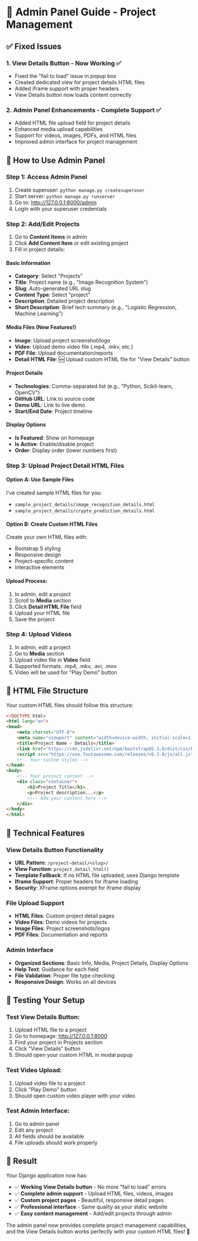 # 🎯 Admin Panel Guide - Project Management

## ✅ Fixed Issues

### 1. **View Details Button** - Now Working ✅
- Fixed the "fail to load" issue in popup box
- Created dedicated view for project details HTML files
- Added iframe support with proper headers
- View Details button now loads content correctly

### 2. **Admin Panel Enhancements** - Complete Support ✅
- Added HTML file upload field for project details
- Enhanced media upload capabilities
- Support for videos, images, PDFs, and HTML files
- Improved admin interface for project management

## 🚀 How to Use Admin Panel

### **Step 1: Access Admin Panel**
1. Create superuser: `python manage.py createsuperuser`
2. Start server: `python manage.py runserver`
3. Go to: http://127.0.0.1:8000/admin
4. Login with your superuser credentials

### **Step 2: Add/Edit Projects**
1. Go to **Content Items** in admin
2. Click **Add Content Item** or edit existing project
3. Fill in project details:

#### **Basic Information**
- **Category**: Select "Projects" 
- **Title**: Project name (e.g., "Image Recognition System")
- **Slug**: Auto-generated URL slug
- **Content Type**: Select "project"
- **Description**: Detailed project description
- **Short Description**: Brief tech summary (e.g., "Logistic Regression, Machine Learning")

#### **Media Files** (New Features!)
- **Image**: Upload project screenshot/logo
- **Video**: Upload demo video file (.mp4, .mkv, etc.)
- **PDF File**: Upload documentation/reports
- **Detail HTML File**: 🆕 Upload custom HTML file for "View Details" button

#### **Project Details**
- **Technologies**: Comma-separated list (e.g., "Python, Scikit-learn, OpenCV")
- **GitHub URL**: Link to source code
- **Demo URL**: Link to live demo
- **Start/End Date**: Project timeline

#### **Display Options**
- **Is Featured**: Show on homepage
- **Is Active**: Enable/disable project
- **Order**: Display order (lower numbers first)

### **Step 3: Upload Project Detail HTML Files**

#### **Option A: Use Sample Files**
I've created sample HTML files for you:
- `sample_project_details/image_recognition_details.html`
- `sample_project_details/crypto_prediction_details.html`

#### **Option B: Create Custom HTML Files**
Create your own HTML files with:
- Bootstrap 5 styling
- Responsive design
- Project-specific content
- Interactive elements

#### **Upload Process:**
1. In admin, edit a project
2. Scroll to **Media** section
3. Click **Detail HTML File** field
4. Upload your HTML file
5. Save the project

### **Step 4: Upload Videos**
1. In admin, edit a project
2. Go to **Media** section
3. Upload video file in **Video** field
4. Supported formats: .mp4, .mkv, .avi, .mov
5. Video will be used for "Play Demo" button

## 🎨 HTML File Structure

Your custom HTML files should follow this structure:

```html
<!DOCTYPE html>
<html lang="en">
<head>
    <meta charset="UTF-8">
    <meta name="viewport" content="width=device-width, initial-scale=1.0">
    <title>Project Name - Details</title>
    <link href="https://cdn.jsdelivr.net/npm/bootstrap@5.3.0/dist/css/bootstrap.min.css" rel="stylesheet">
    <script src="https://use.fontawesome.com/releases/v6.3.0/js/all.js"></script>
    <!-- Your custom styles -->
</head>
<body>
    <!-- Your project content -->
    <div class="container">
        <h1>Project Title</h1>
        <p>Project description...</p>
        <!-- Add your content here -->
    </div>
</body>
</html>
```

## 🔧 Technical Features

### **View Details Button Functionality**
- **URL Pattern**: `/project-detail/<slug>/`
- **View Function**: `project_detail_html()`
- **Template Fallback**: If no HTML file uploaded, uses Django template
- **Iframe Support**: Proper headers for iframe loading
- **Security**: XFrame options exempt for iframe display

### **File Upload Support**
- **HTML Files**: Custom project detail pages
- **Video Files**: Demo videos for projects
- **Image Files**: Project screenshots/logos
- **PDF Files**: Documentation and reports

### **Admin Interface**
- **Organized Sections**: Basic Info, Media, Project Details, Display Options
- **Help Text**: Guidance for each field
- **File Validation**: Proper file type checking
- **Responsive Design**: Works on all devices

## 🎯 Testing Your Setup

### **Test View Details Button:**
1. Upload HTML file to a project
2. Go to homepage: http://127.0.0.1:8000
3. Find your project in Projects section
4. Click "View Details" button
5. Should open your custom HTML in modal popup

### **Test Video Upload:**
1. Upload video file to a project
2. Click "Play Demo" button
3. Should open custom video player with your video

### **Test Admin Interface:**
1. Go to admin panel
2. Edit any project
3. All fields should be available
4. File uploads should work properly

## 🎉 Result

Your Django application now has:
- ✅ **Working View Details button** - No more "fail to load" errors
- ✅ **Complete admin support** - Upload HTML files, videos, images
- ✅ **Custom project pages** - Beautiful, responsive detail pages
- ✅ **Professional interface** - Same quality as your static website
- ✅ **Easy content management** - Add/edit projects through admin

The admin panel now provides complete project management capabilities, and the View Details button works perfectly with your custom HTML files! 🚀